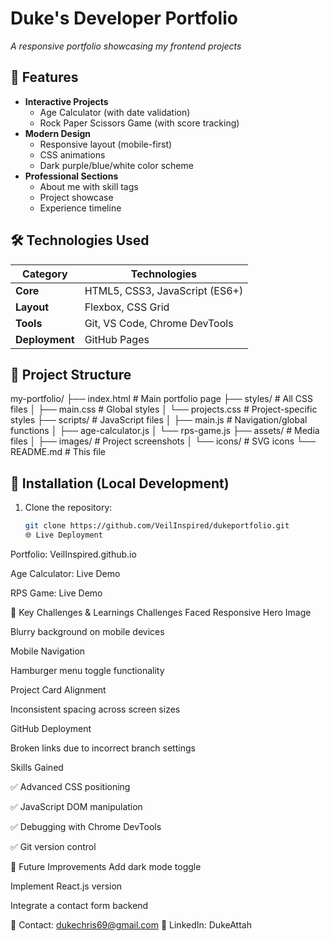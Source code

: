 # Duke's Developer Portfolio
*A responsive portfolio showcasing my frontend projects*

## 🚀 Features
- **Interactive Projects**  
  - Age Calculator (with date validation)  
  - Rock Paper Scissors Game (with score tracking)  
- **Modern Design**  
  - Responsive layout (mobile-first)  
  - CSS animations  
  - Dark purple/blue/white color scheme  
- **Professional Sections**  
  - About me with skill tags  
  - Project showcase  
  - Experience timeline  

## 🛠 Technologies Used
| Category       | Technologies                          |
|----------------|---------------------------------------|
| **Core**       | HTML5, CSS3, JavaScript (ES6+)        |
| **Layout**     | Flexbox, CSS Grid                     |
| **Tools**      | Git, VS Code, Chrome DevTools         |
| **Deployment** | GitHub Pages                          |

## 📂 Project Structure
my-portfolio/
├── index.html # Main portfolio page
├── styles/ # All CSS files
│ ├── main.css # Global styles
│ └── projects.css # Project-specific styles
├── scripts/ # JavaScript files
│ ├── main.js # Navigation/global functions
│ ├── age-calculator.js
│ └── rps-game.js
├── assets/ # Media files
│ ├── images/ # Project screenshots
│ └── icons/ # SVG icons
└── README.md # This file


## 🔧 Installation (Local Development)
1. Clone the repository:
   ```bash
   git clone https://github.com/VeilInspired/dukeportfolio.git
   🌐 Live Deployment
Portfolio: VeilInspired.github.io

Age Calculator: Live Demo

RPS Game: Live Demo

🎯 Key Challenges & Learnings
Challenges Faced
Responsive Hero Image

Blurry background on mobile devices

Mobile Navigation

Hamburger menu toggle functionality

Project Card Alignment

Inconsistent spacing across screen sizes

GitHub Deployment

Broken links due to incorrect branch settings

Skills Gained

✅ Advanced CSS positioning

✅ JavaScript DOM manipulation

✅ Debugging with Chrome DevTools

✅ Git version control

📝 Future Improvements
Add dark mode toggle

Implement React.js version

Integrate a contact form backend

📧 Contact: dukechris69@gmail.com
🔗 LinkedIn: DukeAttah

